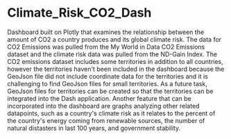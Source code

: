 # Climate_Risk_CO2_Dash
Dashboard built on Plotly that examines the relationship between the amount of CO2 a country produces and its global climate risk. The data for CO2 Emissions was pulled from the My World in Data CO2 Emissions dataset and the climate risk data was pulled from the ND-Gain Index. The CO2 emissions dataset includes some territories in addition to all countries, however the territories haven't been included in the dashboard because the GeoJson file did not include coordinate data for the territories and it is challenging to find GeoJson files for small territories. As a future task, GeoJson files for territories can be created so that the territories can be integrated into the Dash application. Another feature that can be incorporated into the dashboard are graphs analyzing other related datapoints, such as a country's climate risk as it relates to the percent of the country's energy coming from renewable sources, the number of natural distasters in last 100 years, and government stability.

